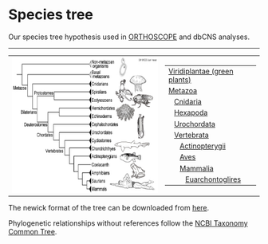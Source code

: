 # Species tree
 Our species tree hypothesis used in [ORTHOSCOPE](https://github.com/jun-inoue/orthoscope) and dbCNS analyses.

---

<table width="200" border="0">
  <tbody>
    <tr>
      <td><img src="images/SpeciesTree.jpg" width="422" height="273" alt=""/></td>
      <td><table width="200" border="0">
          <tr>
            <td><a href="https://github.com/jun-inoue/Species_tree/tree/master/images/SpeciesTree_Viridiplantae.pdf">Viridiplantae (green plants)</a></td>
          </tr>
          <tr>
            <td><a href="https://github.com/jun-inoue/Species_tree/tree/master/images/SpeciesTree_Metazoa.pdf">Metazoa</a></td>
          </tr>
          <tr>
            <td>&nbsp;&nbsp;&nbsp;<a href="https://github.com/jun-inoue/Species_tree/raw/master/images/SpeciesTree_Cnidaria.pdf">Cnidaria</a></td>
          </tr>
          <tr>
            <td>&nbsp;&nbsp;&nbsp;<a href="https://github.com/jun-inoue/Species_tree/raw/master/images/SpeciesTree_Hexapoda.pdf">Hexapoda</a></td>
          </tr>
          <tr>
            <td>&nbsp;&nbsp;&nbsp;<a href="https://github.com/jun-inoue/Species_tree/raw/master/images/SpeciesTree_Urochordata.pdf">Urochordata</a></td>
          </tr>
          <tr>
            <td>&nbsp;&nbsp;&nbsp;<a href="https://github.com/jun-inoue/Species_tree/raw/master/images/SpeciesTree_Vertebrata.pdf">Vertebrata</a></td> 
          </tr>
          <tr>
            <td>&nbsp;&nbsp;&nbsp;&nbsp;&nbsp;&nbsp;<a href="https://github.com/jun-inoue/Species_tree/raw/master/images/SpeciesTree_Actinopterygii.pdf">Actinopterygii</a></td>
          </tr>
          <tr>
            <td>&nbsp;&nbsp;&nbsp;&nbsp;&nbsp;&nbsp;<a href="https://github.com/jun-inoue/Species_tree/raw/master/images/SpeciesTree_Aves.pdf">Aves</a></td>
          </tr>
          <tr>
            <td>&nbsp;&nbsp;&nbsp;&nbsp;&nbsp;&nbsp;<a href="https://github.com/jun-inoue/Species_tree/raw/master/images/SpeciesTree_Mammalia.pdf">Mammalia</a></td>
          </tr>
          <tr>
            <td>&nbsp;&nbsp;&nbsp;&nbsp;&nbsp;&nbsp;&nbsp;&nbsp;&nbsp;<a href="https://github.com/jun-inoue/Species_tree/raw/master/images/SpeciesTree_Euarchontoglires.pdf">Euarchontoglires</a></td>
          </tr>
      </table></td>
    </tr>
  </tbody>
</table>

The newick format of the tree can be downloaded from [here](http://yurai.aori.u-tokyo.ac.jp/orthoscope/examples/SpeciesTreeHypothesis.tre).

Phylogenetic relationships without references follow the [NCBI Taxonomy Common Tree](https://www.ncbi.nlm.nih.gov/Taxonomy/CommonTree/wwwcmt.cgi).


<br />
<br />  
